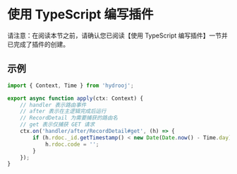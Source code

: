 # 使用 TypeScript 编写插件

请注意：在阅读本节之前，请确认您已阅读【使用 TypeScript 编写插件】一节并已完成了插件的创建。

## 示例

```ts
import { Context, Time } from 'hydrooj';

export async function apply(ctx: Context) {
    // handler 表示路由事件
    // after 表示在主逻辑完成后运行
    // RecordDetail 为需要捕获的路由名
    // get 表示仅捕获 GET 请求
    ctx.on('handler/after/RecordDetail#get', (h) => {
        if (h.rdoc._id.getTimestamp() < new Date(Date.now() - Time.day) {
            h.rdoc.code = '';
        }
    });
}
```
